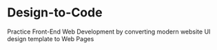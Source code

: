 # Design-to-Code
Practice Front-End Web Development by converting modern website UI design template to Web Pages
